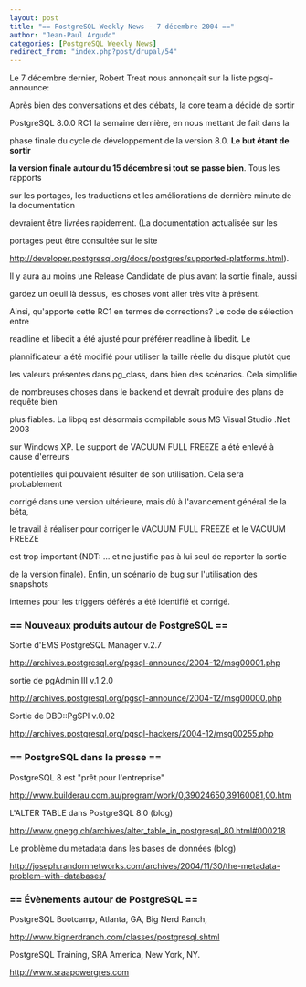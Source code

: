 ```yaml
---
layout: post
title: "== PostgreSQL Weekly News - 7 décembre 2004 =="
author: "Jean-Paul Argudo"
categories: [PostgreSQL Weekly News]
redirect_from: "index.php?post/drupal/54"
---
```



<p>

Le 7 décembre dernier, Robert Treat nous annonçait sur la liste pgsql-announce:

</p>

<p>

Après bien des conversations et des débats, la core team a décidé de sortir

PostgreSQL 8.0.0 RC1 la semaine dernière, en nous mettant de fait dans la

phase finale du cycle de développement de la version 8.0. <strong>Le but étant de sortir

la version finale autour du 15 décembre si tout se passe bien</strong>. Tous les rapports

sur les portages, les traductions et les améliorations de dernière minute de la documentation

devraient être livrées rapidement. (La documentation actualisée sur les

portages peut être consultée sur le site

<a href="http://developer.postgresql.org/docs/postgres/supported-platforms.html">

http://developer.postgresql.org/docs/postgres/supported-platforms.html</a>).

Il y aura au moins une Release Candidate de plus avant la sortie finale, aussi

gardez un oeuil là dessus, les choses vont aller très vite à présent.

</p>

<!--more-->


Ainsi, qu'apporte cette RC1 en termes de corrections? Le code de sélection entre

readline et libedit a été ajusté pour préférer readline à libedit. Le

plannificateur a été modifié pour utiliser la taille réelle du disque plutôt que

les valeurs présentes dans pg_class, dans bien des scénarios. Cela simplifie

de nombreuses choses dans le backend et devraît produire des plans de requête bien

plus fiables. La libpq est désormais compilable sous MS Visual Studio .Net 2003

sur Windows XP. Le support de VACUUM FULL FREEZE a été enlevé à cause d'erreurs

potentielles qui pouvaient résulter de son utilisation. Cela sera probablement

corrigé dans une version ultérieure, mais dû à l'avancement général de la béta,

le travail à réaliser pour corriger le VACUUM FULL FREEZE et le VACUUM FREEZE

est trop important (NDT: ... et ne justifie pas à lui seul de reporter la sortie

de la version finale). Enfin, un scénario de bug sur l'utilisation des snapshots

internes pour les triggers déférés a été identifié et corrigé.

<h3>== Nouveaux produits autour de PostgreSQL ==</h3>

<p>Sortie d'EMS PostgreSQL Manager v.2.7<br />

<a href="http://archives.postgresql.org/pgsql-announce/2004-12/msg00001.php">

http://archives.postgresql.org/pgsql-announce/2004-12/msg00001.php

</a>

</p>

<p>sortie de pgAdmin III v.1.2.0<br />

<a href="http://archives.postgresql.org/pgsql-announce/2004-12/msg00000.php">

http://archives.postgresql.org/pgsql-announce/2004-12/msg00000.php

</a>

</p>

<p>Sortie de DBD::PgSPI v.0.02<br />

<a href="http://archives.postgresql.org/pgsql-hackers/2004-12/msg00255.php">

http://archives.postgresql.org/pgsql-hackers/2004-12/msg00255.php

</a>

</p>

<h3>== PostgreSQL dans la presse ==</h3>

<p>PostgreSQL 8 est "prêt pour l'entreprise"<br />

<a href="http://www.builderau.com.au/program/work/0,39024650,39160081,00.htm">

http://www.builderau.com.au/program/work/0,39024650,39160081,00.htm

</a>

</p>

<p>L'ALTER TABLE dans PostgreSQL 8.0 (blog)<br />

<a href="http://www.gnegg.ch/archives/alter_table_in_postgresql_80.html#000218">

http://www.gnegg.ch/archives/alter_table_in_postgresql_80.html#000218

</a>

</p>

<p>Le problème du metadata dans les bases de données (blog)<br />

<a href="http://joseph.randomnetworks.com/archives/2004/11/30/the-metadata-problem-with-databases/">

http://joseph.randomnetworks.com/archives/2004/11/30/the-metadata-problem-with-databases/

</a>

</p>

<h3>== Évènements autour de PostgreSQL ==</h3>

<p>PostgreSQL Bootcamp, Atlanta, GA, Big Nerd Ranch,<br />

<a href="http://www.bignerdranch.com/classes/postgresql.shtml">

http://www.bignerdranch.com/classes/postgresql.shtml

</a>

</p>

<p>PostgreSQL Training, SRA America, New York, NY.<br />

<a href="http://www.sraapowergres.com">

http://www.sraapowergres.com

</a>

</p>